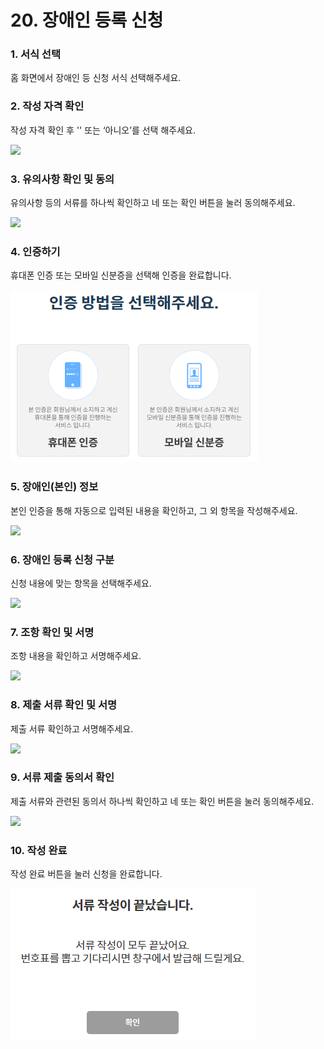 # 20. 장애인 등록 신청

### 1. 서식 선택

홈 화면에서 장애인 등 신청 서식 선택해주세요.

### 2. 작성 자격 확인

작성 자격 확인 후 '' 또는 ‘아니오’를 선택 해주세요.

![](<../../.gitbook/assets/20. 장애인등록\_작성자격.png>)

### 3. 유의사항 확인 및 동의

유의사항 등의 서류를 하나씩 확인하고 네 또는 확인 버튼을 눌러 동의해주세요.

![](<../../.gitbook/assets/11. 한부모\_유의사항.png>)

### 4. 인증하기

휴대폰 인증 또는 모바일 신분증을 선택해 인증을 완료합니다.

![](<../../.gitbook/assets/image (3).png>)

### 5. 장애인(본인) 정보

본인 인증을 통해 자동으로 입력된 내용을 확인하고, 그 외 항목을 작성해주세요.

![](<../../.gitbook/assets/20. 장애인등록\_장애인정보.png>)

### 6. 장애인 등록 신청 구분

신청 내용에 맞는 항목을 선택해주세요.

![](<../../.gitbook/assets/20. 장애인등록\_등록신청구분.png>)

### 7. 조항 확인 및 서명

조항 내용을 확인하고 서명해주세요.

![](<../../.gitbook/assets/20. 장애인등록\_조항내용.png>)

### 8. 제출 서류 확인 및 서명

제출 서류 확인하고 서명해주세요.

![](<../../.gitbook/assets/20. 장애인등록\_제출서류.png>)

### 9. 서류 제출 동의서 확인

제출 서류와 관련된 동의서 하나씩 확인하고 네 또는 확인 버튼을 눌러 동의해주세요.

![](<../../.gitbook/assets/20. 장애인등록\_제출서류동의서.png>)

### 10. 작성 완료

작성 완료 버튼을 눌러 신청을 완료합니다.

![](<../../.gitbook/assets/image (4).png>)
